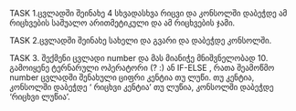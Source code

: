 TASK 1.ცვლადში შეინახე 4 სხვადასხვა რიცვი და კონსოლში დაბეჭდე ამ რიცხვების საშუალო არითმეტიკული და ამ რიცხვების ჯამი. 

TASK 2.ცვლადში შეინახე სახელი და გვარი და დაბეჭდე კონსოლში. 

TASK 3. შექმენი ცვლადი number  და მას მიანიჭე მნიშვნელობად 10. 
გამოიყენე ტერნარული ოპერატორი  (? :) ან IF-ELSE , რათა შეამოწმო number ცვლადში შენახული ციფრი კენტია თუ ლუწი.
თუ კენტია, კონსოლში დაბეჭდე ‘ რიცხვი კენტია’
თუ ლუწია, კონსოლში დაბეჭდე ‘რიცხვი ლუწია’.

